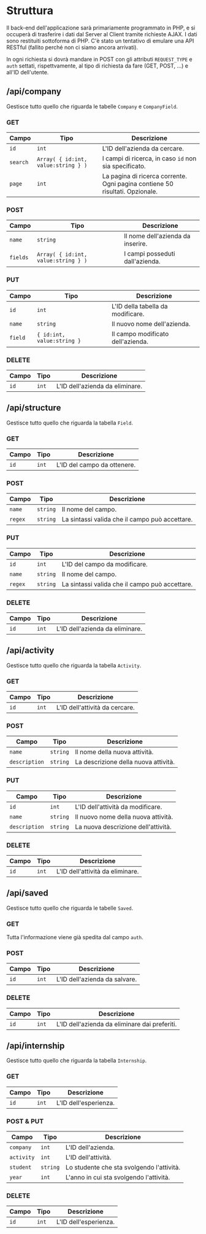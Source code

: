 # Struttura

Il back-end dell'applicazione sarà primariamente programmato in PHP, e si occuperà di trasferire i dati dal Server al Client tramite richieste AJAX. I dati sono restituiti sottoforma di PHP. C'è stato un tentativo di emulare una API RESTful (fallito perché non ci siamo ancora arrivati).

In ogni richiesta si dovrà mandare in POST con gli attributi `REQUEST_TYPE` e `auth` settati, rispettvamente, al tipo di richiesta da fare (GET, POST, ...) e all'ID dell'utente.

## /api/company

Gestisce tutto quello che riguarda le tabelle `Company` e `CompanyField`.

### GET

| Campo | Tipo | Descrizione |
| ----- | ---- | ----------- |
| `id`  | `int` | L'ID dell'azienda da cercare. |
| `search` | `Array( { id:int, value:string } )` | I campi di ricerca, in caso `id` non sia specificato. |
| `page` | `int` | La pagina di ricerca corrente. Ogni pagina contiene 50 risultati. Opzionale. |

### POST

| Campo | Tipo | Descrizione |
| ----- | ---- | ----------- |
| `name` | `string` | Il nome dell'azienda da inserire. |
| `fields` | `Array( { id:int, value:string } )` | I campi posseduti dall'azienda. |

### PUT

| Campo | Tipo | Descrizione |
| ----- | ---- | ----------- |
| `id` | `int` | L'ID della tabella da modificare. |
| `name` | `string` | Il nuovo nome dell'azienda. |
| `field` | `{ id:int, value:string }` | Il campo modificato dell'azienda. |

### DELETE

| Campo | Tipo | Descrizione |
| ----- | ---- | ----------- |
| `id`  | `int` | L'ID dell'azienda da eliminare. |

## /api/structure

Gestisce tutto quello che riguarda la tabella `Field`.

### GET

| Campo | Tipo | Descrizione |
| ----- | ---- | ----------- |
| `id`  | `int` | L'ID del campo da ottenere. |

### POST

| Campo | Tipo | Descrizione |
| ----- | ---- | ----------- |
| `name` | `string` | Il nome del campo. |
| `regex` | `string` | La sintassi valida che il campo può accettare. |

### PUT

| Campo | Tipo | Descrizione |
| ----- | ---- | ----------- |
| `id` | `int` | L'ID del campo da modificare. |
| `name` | `string` | Il nome del campo. |
| `regex` | `string` | La sintassi valida che il campo può accettare. |

### DELETE

| Campo | Tipo | Descrizione |
| ----- | ---- | ----------- |
| `id`  | `int` | L'ID dell'azienda da eliminare. |

## /api/activity

Gestisce tutto quello che riguarda la tabella `Activity`.

### GET

| Campo | Tipo | Descrizione |
| ----- | ---- | ----------- |
| `id`  | `int` | L'ID dell'attività da cercare. |

### POST

| Campo | Tipo | Descrizione |
| ----- | ---- | ----------- |
| `name` | `string` | Il nome della nuova attività. |
| `description` | `string` | La descrizione della nuova attività. |

### PUT

| Campo | Tipo | Descrizione |
| ----- | ---- | ----------- |
| `id`  | `int` | L'ID dell'attività da modificare. |
| `name` | `string` | Il nuovo nome della nuova attività. |
| `description` | `string` | La nuova descrizione dell'attività. |

### DELETE

| Campo | Tipo | Descrizione |
| ----- | ---- | ----------- |
| `id`  | `int` | L'ID dell'attività da eliminare. |

## /api/saved

Gestisce tutto quello che riguarda le tabelle `Saved`.

### GET

Tutta l'informazione viene già spedita dal campo `auth`.

### POST

| Campo | Tipo | Descrizione |
| ----- | ---- | ----------- |
| `id` | `int` | L'ID dell'azienda da salvare. |

### DELETE

| Campo | Tipo | Descrizione |
| ----- | ---- | ----------- |
| `id`  | `int` | L'ID dell'azienda da eliminare dai preferiti. |

## /api/internship

Gestisce tutto quello che riguarda la tabella `Internship`.

### GET

| Campo | Tipo | Descrizione |
| ----- | ---- | ----------- |
| `id` | `int` | L'ID dell'esperienza. |

### POST & PUT

| Campo | Tipo | Descrizione |
| ----- | ---- | ----------- |
| `company` | `int` | L'ID dell'azienda. |
| `activity` | `int` | L'ID dell'attività. |
| `student` | `string` | Lo studente che sta svolgendo l'attività. |
| `year` | `int` | L'anno in cui sta svolgendo l'attività. |

### DELETE

| Campo | Tipo | Descrizione |
| ----- | ---- | ----------- |
| `id` | `int` | L'ID dell'esperienza. |
